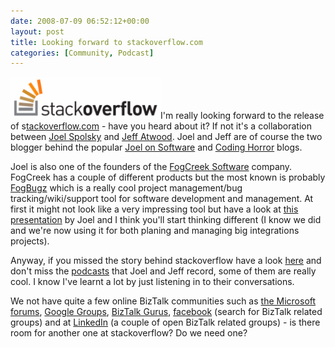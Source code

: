 ```yaml
---
date: 2008-07-09 06:52:12+00:00
layout: post
title: Looking forward to stackoverflow.com
categories: [Community, Podcast]
---
```


[![stackoverflow-logo-250](../assets/2008/07/windowslivewriterlookingforwardtostackoverflow.com-7cb8stackoverflow-logo-250-thumb.png)](../assets/2008/07/windowslivewriterlookingforwardtostackoverflow.com-7cb8stackoverflow-logo-250-2.png)I'm really looking forward to the release of s[tackoverflow.com](http://stackoverflow.com/) - have you heard about it? If not it's a collaboration between [Joel Spolsky](http://www.joelonsoftware.com/AboutMe.html) and [Jeff Atwood](http://www.codinghorror.com/blog/archives/000021.html). Joel and Jeff are of course the two blogger behind the popular [Joel on Software](http://www.joelonsoftware.com/) and [Coding Horror](http://www.codinghorror.com/blog/) blogs. 

 

Joel is also one of the founders of the [FogCreek Software](http://fogcreek.com/) company. FogCreek has a couple of different products but the most known is probably [FogBugz](http://fogcreek.com/FogBugz/) which is a really cool project management/bug tracking/wiki/support tool for software development and management. At first it might not look like a very impressing tool but have a look at [this presentation](http://www.joelonsoftware.com/items/2007/10/24austindemo.html) by Joel and I think you'll start thinking different (I know we did and we're now using it for both planing and managing big integrations projects).

 

Anyway, if you missed the story behind stackoverflow have a look [here](http://blog.stackoverflow.com/) and don't miss the [podcasts](http://blog.stackoverflow.com/index.php?feed=podcast) that Joel and Jeff record, some of them are really cool. I know I've learnt a lot by just listening in to their conversations.

 

We not have quite a few online BizTalk communities such as [the Microsoft forums](http://forums.microsoft.com/msdn/default.aspx?ForumGroupID=398&SiteID=1), [Google Groups](http://groups.google.com/group/microsoft.public.biztalk.general/topics), [BizTalk Gurus](http://www.biztalkgurus.com/forums/default.aspx), [facebook](http://www.facebook.com/) (search for BizTalk related groups) and at [LinkedIn](https://www.linkedin.com/home) (a couple of open BizTalk related groups) - is there room for another one at stackoverflow? Do we need one?
